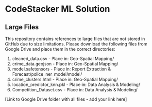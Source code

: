 # CodeStacker ML Solution

## Large Files
This repository contains references to large files that are not stored in GitHub due to size limitations. 
Please download the following files from Google Drive and place them in the correct directories:

1. cleaned_data.csv - Place in: Geo-Spatial Mapping/
2. crime_data.geojson - Place in: Geo-Spatial Mapping/
3. model.safetensors - Place in: Report Extraction & Forecast/police_ner_model/model/
4. crime_clusters.html - Place in: Geo-Spatial Mapping/
5. location_predictor_knn.pkl - Place in: Data Analysis & Modeling/
6. Competition_Dataset.csv - Place in: Data Analysis & Modeling/

[Link to Google Drive folder with all files - add your link here]
